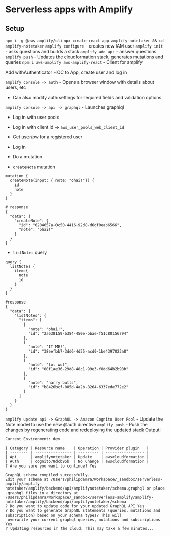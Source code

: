 # Serverless apps with Amplify

## Setup 

`npm i -g @aws-amplify/cli`
`npx create-react-app amplify-notetaker && cd amplify-notetaker`
`amplify configure` - creates new IAM user
`amplify init` - asks questions and builds a stack
`amplify add api` - answer questions
`amplify push` - Updates the cloudformation stack, generates mutations and queries
`npm i aws-amplify aws-amplify-react` - Client for amplify 

Add withAuthenticator HOC to App, create user and log in

`amplify console -> auth` - Opens a browser window with details about users, etc
  - Can also modify auth settings for required fields and validation options

`amplify console -> api -> graphql` - Launches graphiql
  - Log in with user pools
  - Log in with client id -> `aws_user_pools_web_client_id`
  - Get user/pw for a registered user
  - Log in
  - Do a mutation

- `createNote` mutation

```
mutation {
  createNote(input: { note: "ohai!"}) {
    id
    note
  }
}
```

```
# response
{
  "data": {
    "createNote": {
      "id": "6284657a-0c50-4416-92d8-d6df0eab6566",
      "note": "ohai!"
    }
  }
}
```

- `listNotes` query

```
query {
  listNotes {
    items{
      note
      id
    }
  }
}
```

```
#response
{
  "data": {
    "listNotes": {
      "items": [
        {
          "note": "ohai!",
          "id": "2a638159-b384-450e-bbae-f51c80156794"
        },
        {
          "note": "IT ME!",
          "id": "38eefbb7-3dd6-4d55-acd0-1be4397023a8"
        },
        {
          "note": "lol wut",
          "id": "00f1ae36-29d8-48c1-99e3-f8dd64b2b98b"
        },
        {
          "note": "harry butts",
          "id": "b8426bcf-005d-4a2b-8264-6337ede772e2"
        }
      ]
    }
  }
}
```

`amplify update api -> GraphQL -> Amazon Cognito User Pool` - Update the Note model to use the new @auth directive
`amplify push` - Push the changes by regenerating code and redeploying the updated stack
Output:

```
Current Environment: dev

| Category | Resource name    | Operation | Provider plugin   |
| -------- | ---------------- | --------- | ----------------- |
| Api      | amplifynotetaker | Update    | awscloudformation |
| Auth     | cognito78dcb95b  | No Change | awscloudformation |
? Are you sure you want to continue? Yes

GraphQL schema compiled successfully.
Edit your schema at /Users/philipdamra/Workspace/_sandbox/serverless-amplify/amplify-notetaker/amplify/backend/api/amplifynotetaker/schema.graphql or place .graphql files in a directory at /Users/philipdamra/Workspace/_sandbox/serverless-amplify/amplify-notetaker/amplify/backend/api/amplifynotetaker/schema
? Do you want to update code for your updated GraphQL API Yes
? Do you want to generate GraphQL statements (queries, mutations and subscription) based on your schema types? This will
 overwrite your current graphql queries, mutations and subscriptions Yes
⠏ Updating resources in the cloud. This may take a few minutes...
```